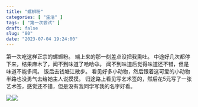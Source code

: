 ```yaml
---
title: "螺蛳粉"
categories: [ "生活" ]
tags: [ "第一次尝试" ]
draft: false
slug: "80"
date: "2023-07-04 19:24:00"
---
```


第一次吃这样正宗的螺蛳粉。
端上来的那一刻差点没把我熏吐。
中途好几次都停下来，结果麻木了，闻不到味道了哈哈😃。
闻不到味道后觉得味道还不错，但是味道不能多闻。
饭后去钱塘江散步。
看见好多小动物，然后跟着这可爱的小动物半路也没勇气去给她主人说摸摸。
归途路上看见写艺术签的，然后花5元写了一张艺术签，感觉还不错，但是没有我同学写我的名字好看。

![](https://blog.wangyunzi.com/2023/07/04/IMG_20230704_205724.jpg)![](https://blog.wangyunzi.com/2023/07/04/IMG_20230704_212008.jpg)

